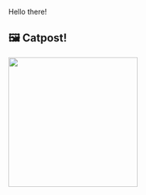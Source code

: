 Hello there!



## 🖼️ Catpost!

<sub>
    <img src="https://cdn2.thecatapi.com/images/354.jpg" height="256">
</sub>

